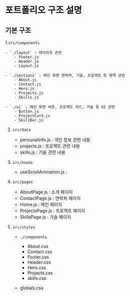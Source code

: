 # 포트폴리오 구조 설명

## 기본 구조

1.`src/components`

    - `./layout` : 레이아웃 관련
        - Footer.js 
        - Header.js 
        - Layout.js 

    - `./sections` : 메인 화면 연락처, 기술, 프로젝트 등 영역 관련
        - About.js
        - Contact.js
        - Hero.js
        - Projects.js 
        - Skills.js 
        
    - `./ui` : 메인 화면 버튼, 프로젝트 카드, 기술 등 UI 관련
        - Button.js 
        - ProjectCard.js 
        - SkillBar.js  

2. `src/data`
    - personalInfo.js : 개인 정보 관련 내용
    - projects.js : 프로젝트 관련 내용 
    - skills.js : 기술 관련 내용

3. `src/hooks`
    - useScrollAnimation.js : 

4. `src/pages`
    - AboutPage.js : 소개 페이지
    - ContactPage.js : 연락처 페이지
    - Home.js : 메인 페이지
    - ProjectsPage.js : 프로젝트 페이지
    - SkillsPage.js : 기술 페이지

5. `src/styles`
    - `./components`
        - About.css
        - Contact.css
        - Footer.css
        - Header.css
        - Hero.css
        - Projects.css
        - skills.css
    
    - globals.css

